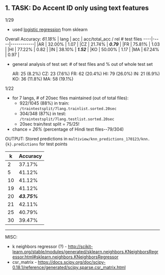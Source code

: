## 1. TASK: Do Accent ID only using text features
1/29
- used [logistic regression](http://scikit-learn.org/stable/modules/generated/sklearn.linear_model.LogisticRegression.html) from sklearn 

Overall Accuracy: *_61.18%_*
| lang | acc | acc/total\_acc / rel # test files
----|-----|------------|
|AR | 32.00% | 1.07 |
|CZ | 21.74% | _**0.79**_ |
|FR | 75.81% | 1.03 |
|HI | 77.22% | 0.82 |
|IN | 38.10% | _**1.52**_ |
|KO | 50.00% | 1.17 |
|MA | 67.24% | 0.97 |

- general analysis of test set: # of test files and % out of whole test set

	AR: 25 (8.2%)
	CZ: 23 (7.6%)
	FR: 62 (20.4%)
	HI: 79 (26.0%)
	IN: 21 (6.9%)
	KO: 36 (11.8%)
	MA: 58 (19.1%)

1/22
- for 7 langs, # of 20sec files maintained (out of total files): 
	- 922/1045 (88%) in train: `/traintestsplit/7lang.trainlist.sorted.20sec`
	- 304/348 (87%) in test: `/traintestsplit/7lang.testlist.sorted.20sec`
	- 20sec train/test split = 75/25!
- chance = *26%* (percentage of Hindi test files--79/304)

OUTPUT:
Stored predictions in `multiview/knn_predictions_170123/knn.{k}.predictions` for test points

| k | Accuracy |
----|----------|
| 2 | 37.17% |
| 5 | 41.12% |
| 10 | 41.12% |
| 19 | 41.12% |
| 20 | ***43.75%*** |
| 21 | 42.11% |
| 25 | 40.79% |
| 30 | 39.47% |

-----------------------
MISC:
- k neighbors regressor (?) - http://scikit-learn.org/stable/modules/generated/sklearn.neighbors.KNeighborsRegressor.html#sklearn.neighbors.KNeighborsRegressor
- csr\_matrix - https://docs.scipy.org/doc/scipy-0.18.1/reference/generated/scipy.sparse.csr_matrix.html
